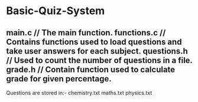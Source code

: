 # Basic-Quiz-System

main.c // The main function.
functions.c // Contains functions used to load questions and take user answers for each subject.
questions.h // Used to count the number of questions in a file.
grade.h // Contain function used to calculate grade for given percentage.
------------------------------------------------------------------------------
Questions are stored in:-
chemistry.txt
maths.txt
physics.txt
